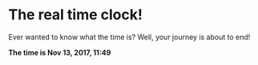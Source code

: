 # The real time clock!

Ever wanted to know what the time is? Well, your journey is about to end!

**The time is Nov 13, 2017, 11:49**